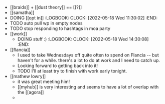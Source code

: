 - [[braids]] + [[dust theory]] == [[?]]
- [[samatha]]
- DOING [[opt in]]
  :LOGBOOK:
  CLOCK: [2022-05-18 Wed 11:30:02]
  :END:
- TODO auto pull wp in empty nodes
- TODO stop responding to hashtags in moa party
- [[work]]
	- DOING stuff :)
	  :LOGBOOK:
	  CLOCK: [2022-05-18 Wed 14:30:08]
	  :END:
- [[flancia]]
	- I used to take Wednesdays off quite often to spend on Flancia -- but haven't for a while. there's a lot to do at work and I need to catch up.
	- Looking forward to getting back into it!
	- TODO I'll at least try to finish with work early tonight.
- [[mathew lowry]]
	- it was great meeting him!
	- [[myhub]] is very interesting and seems to have a lot of overlap with the [[agora]]
	-